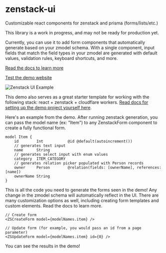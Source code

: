 # zenstack-ui

Customizable react components for zenstack and prisma (forms/lists/etc.)

This library is a work in progress, and may not be ready for production yet.

Currently, you can use it to add form components that automatically generate based on your zmodel schema. With a single component, input fields that match the field types in your zmodel are generated with default values, validation rules, keyboard shortcuts, and more.

[Read the docs to learn more](https://kirankunigiri.notion.site/zenstack-ui-docs-13be451fa71180c7b446ea03eb6e02f6)

[Test the demo website](https://zenstack-ui-demo.kirankunigiri.com)

![Zenstack UI Example](https://i.imgur.com/XwkhmDe.png)

This demo also serves as a great starter template for working with the following stack: react + zenstack + cloudflare workers. [Read docs for setting up the demo project yourself here](https://kirankunigiri.notion.site/Demo-Setup-13ce451fa71180378d97db65566cf357).

Here's an example from the demo. After running zenstack generation, you can pass the model name (ex: "Item") to any ZenstackForm component to create a fully functional form.

```prisma
model Item {
	id        Int           @id @default(autoincrement())
	// generates text input
	name      String
	// generates select input with enum values
	category  ITEM_CATEGORY
	// generates relation picker populated with Person records
	owner     Person        @relation(fields: [ownerName], references: [name])
	ownerName String
}
```

This is all the code you need to generate the forms seen in the demo! Any change in the zmodel schema will automatically reflect in the UI. There are many customization options as well, including creating form templates and custom elements. Read the docs to learn more.

```tsx
// Create form
<ZSCreateForm model={modelNames.item} />

// Update form (for example, you would pass an id from a page parameter)
<ZSUpdateForm model={modelNames.item} id={0} />
```

You can see the results in the demo!
